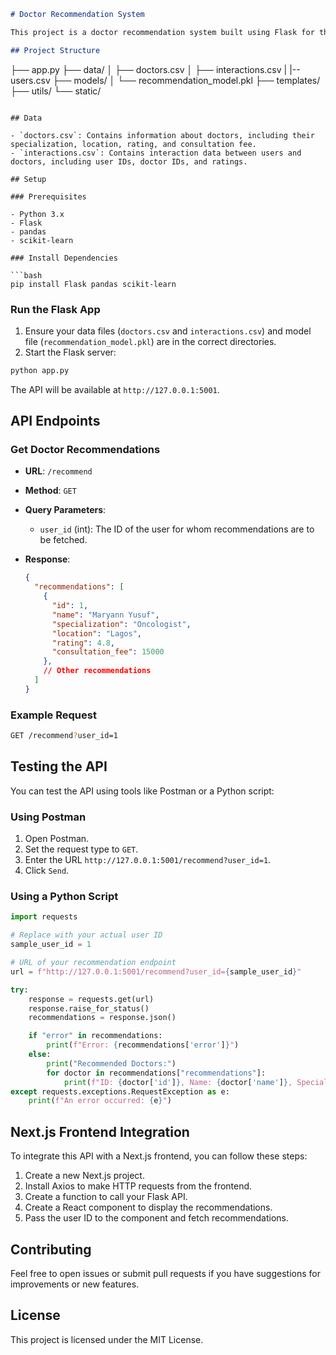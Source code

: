 

```markdown
# Doctor Recommendation System

This project is a doctor recommendation system built using Flask for the backend and a recommendation model. The API serves recommendations for doctors based on user interactions, specialization, and location. The frontend can be built using Next.js to consume the API and display the recommendations.

## Project Structure

```

├── app.py
├── data/
│   ├── doctors.csv
│   ├── interactions.csv
|   |-- users.csv
├── models/
│   └── recommendation_model.pkl
├── templates/
├── utils/
└── static/
```

## Data

- `doctors.csv`: Contains information about doctors, including their specialization, location, rating, and consultation fee.
- `interactions.csv`: Contains interaction data between users and doctors, including user IDs, doctor IDs, and ratings.

## Setup

### Prerequisites

- Python 3.x
- Flask
- pandas
- scikit-learn

### Install Dependencies

```bash
pip install Flask pandas scikit-learn
```

### Run the Flask App

1. Ensure your data files (`doctors.csv` and `interactions.csv`) and model file (`recommendation_model.pkl`) are in the correct directories.
2. Start the Flask server:

```bash
python app.py
```

The API will be available at `http://127.0.0.1:5001`.

## API Endpoints

### Get Doctor Recommendations

- **URL**: `/recommend`
- **Method**: `GET`
- **Query Parameters**:
  - `user_id` (int): The ID of the user for whom recommendations are to be fetched.

- **Response**:
  ```json
  {
    "recommendations": [
      {
        "id": 1,
        "name": "Maryann Yusuf",
        "specialization": "Oncologist",
        "location": "Lagos",
        "rating": 4.8,
        "consultation_fee": 15000
      },
      // Other recommendations
    ]
  }
  ```

### Example Request

```bash
GET /recommend?user_id=1
```

## Testing the API

You can test the API using tools like Postman or a Python script:

### Using Postman

1. Open Postman.
2. Set the request type to `GET`.
3. Enter the URL `http://127.0.0.1:5001/recommend?user_id=1`.
4. Click `Send`.

### Using a Python Script

```python
import requests

# Replace with your actual user ID
sample_user_id = 1

# URL of your recommendation endpoint
url = f"http://127.0.0.1:5001/recommend?user_id={sample_user_id}"

try:
    response = requests.get(url)
    response.raise_for_status()
    recommendations = response.json()

    if "error" in recommendations:
        print(f"Error: {recommendations['error']}")
    else:
        print("Recommended Doctors:")
        for doctor in recommendations["recommendations"]:
            print(f"ID: {doctor['id']}, Name: {doctor['name']}, Specialty: {doctor['specialization']}, Location: {doctor['location']}")
except requests.exceptions.RequestException as e:
    print(f"An error occurred: {e}")
```

## Next.js Frontend Integration

To integrate this API with a Next.js frontend, you can follow these steps:

1. Create a new Next.js project.
2. Install Axios to make HTTP requests from the frontend.
3. Create a function to call your Flask API.
4. Create a React component to display the recommendations.
5. Pass the user ID to the component and fetch recommendations.

## Contributing

Feel free to open issues or submit pull requests if you have suggestions for improvements or new features.

## License

This project is licensed under the MIT License.
```


